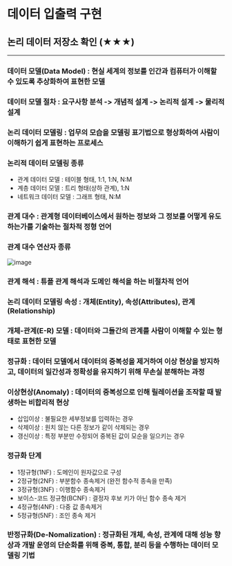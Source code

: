 # 데이터 입출력 구현
## 논리 데이터 저장소 확인 (★★★)
***
### 데이터 모델(Data Model) : 현실 세계의 정보를 인간과 컴퓨터가 이해할 수 있도록 추상화하여 표현한 모델
### 데이터 모델 절차 : 요구사항 분석 -> 개념적 설계 -> 논리적 설계 -> 물리적 설계
### 논리 데이터 모델링 : 업무의 모습을 모델링 표기법으로 형상화하여 사람이 이해하기 쉽게 표현하는 프로세스
### 논리적 데이터 모델링 종류
- 관계 데이터 모델 : 테이블 형태, 1:1, 1:N, N:M
- 계층 데이터 모델 : 트리 형태(상하 관계), 1:N
- 네트워크 데이터 모델 : 그래프 형태, N:M
### 관계 대수 : 관계형 데이터베이스에서 원하는 정보와 그 정보를 어떻게 유도하는가를 기술하는 절차적 정형 언어
### 관계 대수 연산자 종류
![image](https://user-images.githubusercontent.com/99263360/191536544-6aadff14-d8e6-4d77-af16-b558001d68e1.png)
### 관계 해석 : 튜플 관계 해석과 도메인 해석을 하는 비절차적 언어
### 논리 데이터 모델링 속성 : 개체(Entity), 속성(Attributes), 관계(Relationship)
### 개체-관계(E-R) 모델 : 데이터와 그들간의 관계를 사람이 이해할 수 있는 형태로 표현한 모델
### 정규화 : 데이터 모델에서 데이터의 중복성을 제거하여 이상 현상을 방지하고, 데이터의 일간성과 정확성을 유지하기 위해 무손실 분해하는 과정
### 이상현상(Anomaly) : 데이터의 중복성으로 인해 릴레이션을 조작할 때 발생하는 비합리적 현상
- 삽입이상 : 불필요한 세부정보를 입력하는 경우
- 삭제이상 : 원치 않는 다른 정보가 같이 삭제되는 경우
- 갱신이상 : 특정 부분만 수정되어 중복된 값이 모순을 일으키는 경우
### 정규화 단계
- 1정규형(1NF) : 도메인이 원자값으로 구성
- 2정규형(2NF) : 부분함수 종속제거 (완전 함수적 종속을 만족)
- 3정규형(3NF) : 이행함수 종속제거
- 보이스-코드 정규형(BCNF) : 결정자 후보 키가 아닌 함수 종속 제거
- 4정규형(4NF) : 다중 값 종속제거
- 5정규형(5NF) : 조인 종속 제거
### 반정규화(De-Nomalization) : 정규화된 개체, 속성, 관계에 대해 성능 향상과 개발 운영의 단순화를 위해 중복, 통합, 분리 등을 수행하는 데이터 모델링 기법
